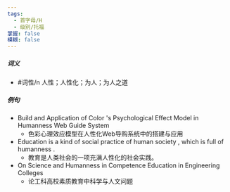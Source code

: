 ```yaml
---
tags:
  - 首字母/H
  - 级别/托福
掌握: false
模糊: false
---
```

##### 词义
- #词性/n  人性；人性化；为人；为人之道
##### 例句
- Build and Application of Color 's Psychological Effect Model in Humanness Web Guide System
	- 色彩心理效应模型在人性化Web导购系统中的搭建与应用
- Education is a kind of social practice of human society , which is full of humanness .
	- 教育是人类社会的一项充满人性化的社会实践。
- On Science and Humanness in Competence Education in Engineering Colleges
	- 论工科高校素质教育中科学与人文问题
